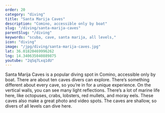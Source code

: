 ```yaml
---
order: 20
category: "diving"
title: "Santa Marija Caves"
description: "Comino, accessible only by boat"
slug: "/diving/santa-marija-caves"
parentSlug: "/diving"
keywords: "scuba, cave, santa marija, all levels,"
icon: "diving"
image: "/jpg/diving/santa-marija-caves.jpg"
lat: 36.01820469996262
lng: 14.340635040889875
youtube: "2qSq7Lxq1dU"
---
```

Santa Marija Caves is a popular diving spot in Comino, accessible only by boat. There are about ten caves divers can explore. There’s something different about every cave, so you’re in for a unique experience. On the vertical walls, you can see many light reflections. There’s a lot of marine life here, like octopuses, crabs, lobsters, red mullets, and moray eels. These caves also make a great photo and video spots. The caves are shallow, so divers of all levels can dive here.